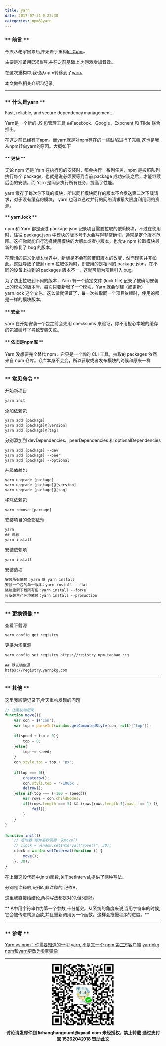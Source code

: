 ```yaml
---
title: yarn
date: 2017-07-31 0:22:30
categories: npm&&yarn 
---
```


### ** 前言 **

今天从老家回来后,开始着手重构[killCube](https://github.com/iamsail/killCube)。

主要是准备用ES6重写,并在之前基础上,为游戏增加音效。

在这次重构中,我也从npm转移到了[yarn](https://github.com/yarnpkg/yarn)。

本文做些相关介绍和记录。

****************
### ** 什么是yarn **

Fast, reliable, and secure dependency management.

Yarn是一个新的 JS 包管理工具,由Facebook、Google、Exponent 和 Tilde 联合推出。

在这之前已经有了npm。而yarn就是对npm存在的一些缺陷进行了完善,这也是我从npm转向yarn的原因。大概如下

#### ** 更快 **

无论 npm 还是 Yarn 在执行包的安装时，都会执行一系列任务。npm 是按照队列执行每个 package，也就是说必须要等到当前 package 成功安装之后，才能继续后面的安装。而 Yarn 是同步执行所有任务，提高了性能。

yarn 缓存了每次你下载的模块，所以同样模块同样的版本不会发送第二次下载请求，对于没有缓存的模块， yarn 也可以通过并行的网络请求最大限度利用网络资源。

#### ** yarn.lock **

npm 和 Yarn 都是通过 package.json 记录项目需要拉取的依赖模块，不过在使用时，往往 package.json 中模块的版本号不太会写得非常确切，通常是定个版本范围。这样你就能自行选择使用模块的大版本或者小版本，也允许 npm 拉取模块最新的修复了 bug 的版本。

在理想的语义化版本世界中，新版是不会有颠覆旧版本的改变，然而现实并非如此。这就导致了使用 npm 拉取依赖时，即使用的是相同的 package.json，在不同的设备上拉到的 packages 版本不一，这就可能为项目引入 bug。

为了防止拉取到不同的版本，Yarn 有一个锁定文件 (lock file) 记录了被确切安装上的模块的版本号。每次只要新增了一个模块，Yarn 就会创建（或更新）yarn.lock 这个文件。这么做就保证了，每一次拉取同一个项目依赖时，使用的都是一样的模块版本。

#### ** 安全 **

yarn 在开始安装一个包之前会先用 checksums 来验证，你不用担心本地的缓存的包被破坏了导致安装失败。

#### ** 依旧是npm库 **

Yarn 没想要完全替代 npm，它只是一个新的 CLI 工具，拉取的 packages 依然来自 npm 仓库。仓库本身不会变，所以获取或者发布模块的时候和原来一样

**********
###  ** 常见命令 **
 
开始新项目

```javascript
yarn init
```
添加依赖包

```
yarn add [package]
yarn add [package]@[version]
yarn add [package]@[tag]
```

分别添加到 devDependencies、peerDependencies 和 optionalDependencies
```
yarn add [package] --dev
yarn add [package] --peer 
yarn add [package] --optional

```

升级依赖包
```
yarn upgrade [package]
yarn upgrade [package]@[version]
yarn upgrade [package]@[tag]
```
移除依赖包
```
yarn remove [package]
```

安装项目的全部依赖
```
yarn
## 或者
yarn install
```
安装依赖项
```
yarn install 
```
安装选项
```
安装所有依赖：yarn 或 yarn install
安装一个包的单一版本：yarn install --flat
强制重新下载所有包：yarn install --force
只安装生产环境依赖：yarn install --production
```
*********
### ** 更换镜像 **

查看下载源
```
yarn config get registry
```
更换为淘宝源
```
yarn config set registry https://registry.npm.taobao.org

## 默认镜像源
https://registry.yarnpkg.com

```
***********

### ** 其他 **

这里我顺便记录下,今天重构发现的问题

```javascript
// 让黑块动起来
function move(){
    var con = $('con');
    var top = parseInt(window.getComputedStyle(con, null)['top']);

    if(speed + top > 0){
        top = 0;
    }else{
        top += speed;
    }
    con.style.top = top + 'px';

    if(top === 0){
        createrow();
        con.style.top = '-100px';
        delrow();
    }else if(top === (-100 + speed)){
        var rows = con.childNodes;
        if((rows.length === 5) && (rows[rows.length-1].pass !== 1) ){
            fail();
        }
    }
}

function init(){
    // 定时器 每30毫秒调用一次move()
    // clock = window.setInterval("move()", 30);
    clock = window.setInterval(function () {
        move();
    }, 30);
}

```

在上面这段代码中,init()函数,关于setInterval,提供了两种写法。

分别是注释的,记作A,非注释的,记作B。

这里我直接给结论,两种写法都是对的,但B更好。

<span class="under0">** A中用字符串作为第一个参数,十分低效。从系统的角度来说,当用字符串的时候,它会被传进构造函数,并且重新调用另一个函数。这样会拖慢程序的进度。**</span>

**********
### ** 参考 **

[Yarn vs npm：你需要知道的一切](https://zhuanlan.zhihu.com/p/23493436)
[yarn, 不是又一个 npm 第三方客户端](https://zhuanlan.zhihu.com/p/22892675)
[yarnpkg](https://yarnpkg.com/zh-Hans/)
[npm和yarn更改为淘宝镜像](http://www.bubuko.com/infodetail-1919297.html)
****************
<div width="100%" align="center"><img src="/img/wx.png" alt="微信赞助二维码"></div></div>
<p style="margin-top: 0.4em; text-align: center">
      <b style="font-size: 1em;">讨论请发邮件到 lichanghangcumt@gmail.com</b>
      <b style="font-size: 1em;">未经授权，禁止转载</b>
      <b style="font-size: 1em;">通过支付宝 15262042918 赞助此文</b>
 </p>